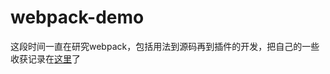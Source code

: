 # webpack-demo

这段时间一直在研究webpack，包括用法到源码再到插件的开发，把自己的一些收获记录在[这里](https://github.com/SunShinewyf/webpack-demo/issues)了